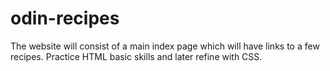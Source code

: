 # odin-recipes
The website will consist of a main index page which will have links to a few recipes. Practice HTML basic skills and later refine with CSS.